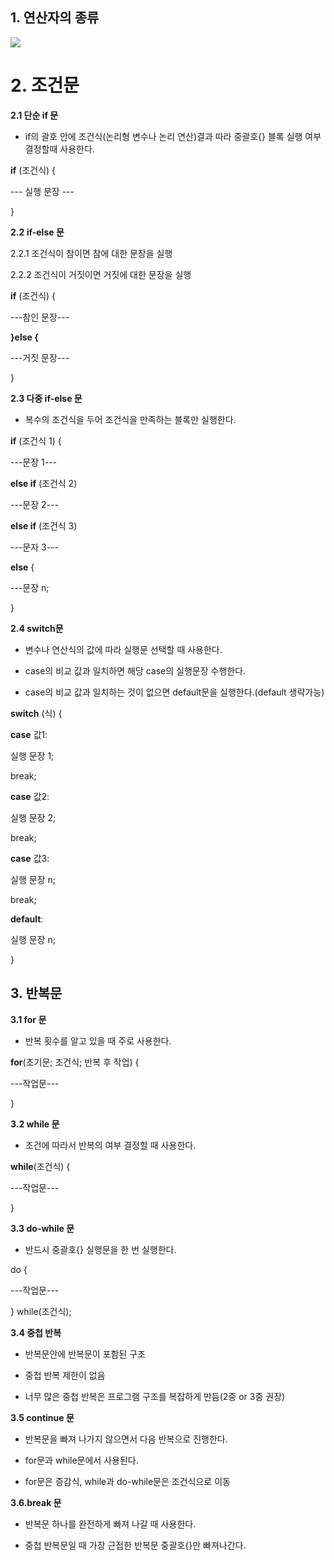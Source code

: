 ## **1. 연산자의 종류**

<img src="https://img1.daumcdn.net/thumb/R1280x0/?scode=mtistory2&fname=https%3A%2F%2Fblog.kakaocdn.net%2Fdn%2FbmpyoP%2Fbtrc1T2EegL%2FikvK91AbZf15Nv4fmDnJoK%2Fimg.png">


# **2. 조건문**


**2.1 단순 if 문**

- if의 괄호 안에 조건식(논리형 변수나 논리 연산)결과 따라 중괄호{} 블록 실행 여부 결정할때 사용한다.

**if**  (조건식) {

--- 실행 문장 ---

}

**2.2 if-else 문**

2.2.1 조건식이 참이면 참에 대한 문장을 실행

2.2.2 조건식이 거짓이면 거짓에 대한 문장을 실행

**if**  (조건식) {

---참인 문장---

**}else {**

---거짓 문장---

}

**2.3 다중 if-else 문**

- 복수의 조건식을 두어 조건식을 만족하는 블록만 실행한다.

**if**  (조건식 1) {

---문장 1---

**else if** (조건식 2)

---문장 2---

**else if** (조건식 3)

---문자 3---

**else**  {

---문장 n;

}

**2.4 switch문**

- 변수나 연산식의 값에 따라 실행문 선택할 때 사용한다.

- case의 비교 값과 일치하면 해당 case의 실행문장 수행한다.

- case의 비교 값과 일치하는 것이 없으면 default문을 실행한다.(default 생략가능)

**switch**  (식) {

**case**  값1:

실행 문장 1;

break;

**case**  값2:

실행 문장 2;

break;

**case**  값3:

실행 문장 n;

break;

**default**:

실행 문장 n;

}

## **3. 반복문**


**3.1 for 문**

- 반복 횟수를 알고 있을 때 주로 사용한다.

**for**(초기문; 조건식; 반복 후 작업) {

---작업문---

}

**3.2 while 문**

- 조건에 따라서 반복의 여부 결정할 때 사용한다.

**while**(조건식) {

---작업문---

}

**3.3 do-while 문**

- 반드시 중괄호{} 실행문을 한 번 실행한다.

do {

---작업문---

} while(조건식);

**3.4 중첩 반복**

- 반복문안에 반복문이 포함된 구조

- 중첩 반복 제한이 없음

- 너무 많은 중첩 반복은 프로그램 구조를 복잡하게 만듬(2중 or 3중 권장)

**3.5 continue 문**

- 반복문을 빠져 나가지 않으면서 다음 반복으로 진행한다.

- for문과 while문에서 사용된다.

- for문은 증감식, while과 do-while문은 조건식으로 이동

**3.6.break 문**

- 반복문 하나를 완전하게 빠져 나갈 때 사용한다.

- 중첩 반복문일 때 가장 근접한 반복문 중괄호{}만 빠져나간다.
